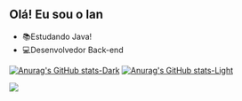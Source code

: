 ## Olá! Eu sou o Ian

- :books:Estudando Java!
- :computer:Desenvolvedor Back-end

[![Anurag's GitHub stats-Dark](https://github-readme-stats.vercel.app/api?username=piresiann&show_icons=true&theme=dark#gh-dark-mode-only)](https://github.com/anuraghazra/github-readme-stats#gh-dark-mode-only)
[![Anurag's GitHub stats-Light](https://github-readme-stats.vercel.app/api?username=piresiann&show_icons=true&theme=default#gh-light-mode-only)](https://github.com/anuraghazra/github-readme-stats#gh-light-mode-only)
<div>

<a href="https://www.linkedin.com/in/ianpds/" target="_blank"><img src="https://img.shields.io/badge/LinkedIn-0077B5?style=for-the-badge&logo=linkedin&logoColor=white" target="_blank"></a>
</div>
